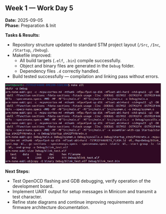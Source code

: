 ## Week 1 — Work Day 5
**Date:** 2025-09-05  
**Phase:** Preparation & Init  

**Tasks & Results:**

* Repository structure updated to standard STM project layout (`/Src`, `/Inc`, `/Startup`, `/Debug`).
* Makefile improved:
  * All build targets (`.elf`, `.bin`) compile successfully.
  * Object and binary files are generated in the `Debug` folder.
  * Dependency files `.d` correctly handled.
* Build tested successfully — compilation and linking pass without errors.

![](assets/2025-09-05-build-test.png)

**Next Steps:**

* Test OpenOCD flashing and GDB debugging, verify operation of the development board.
* Implement UART output for setup messages in Minicom and transmit a test character.
* Refine state diagrams and continue improving requirements and firmware architecture documentation.
